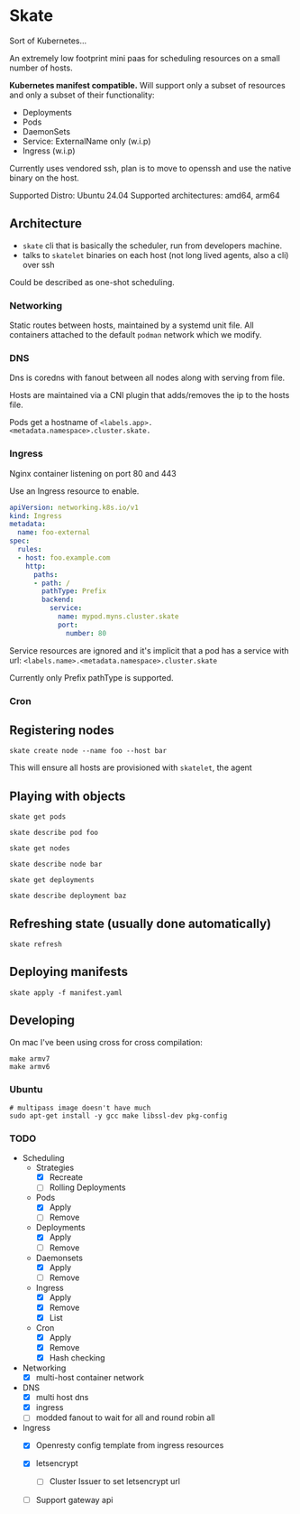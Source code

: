 # Skate

Sort of Kubernetes...

An extremely low footprint mini paas for scheduling resources on a small number of hosts.

**Kubernetes manifest compatible.**
Will support only a subset of resources and only a subset of their functionality:

- Deployments
- Pods
- DaemonSets
- Service: ExternalName only (w.i.p)
- Ingress (w.i.p)

Currently uses vendored ssh, plan is to move to openssh and use the native binary on the host.

Supported Distro: Ubuntu 24.04
Supported architectures: amd64, arm64

## Architecture

- `skate` cli that is basically the scheduler, run from developers machine.
- talks to `skatelet` binaries on each host (not long lived agents, also a cli) over ssh

Could be described as one-shot scheduling.

### Networking

Static routes between hosts, maintained by a systemd unit file.
All containers attached to the default `podman` network which we modify.

### DNS

Dns is coredns with fanout between all nodes along with serving from file.

Hosts are maintained via a CNI plugin that adds/removes the ip to the hosts file.

Pods get a hostname of `<labels.app>.<metadata.namespace>.cluster.skate.`

### Ingress

Nginx container listening on port 80 and 443

Use an Ingress resource to enable.

```yaml
apiVersion: networking.k8s.io/v1
kind: Ingress
metadata:
  name: foo-external
spec:
  rules:
  - host: foo.example.com
    http:
      paths:
      - path: /
        pathType: Prefix
        backend:
          service:
            name: mypod.myns.cluster.skate
            port:
              number: 80
```

Service resources are ignored and it's implicit that a pod has a service with
url: `<labels.name>.<metadata.namespace>.cluster.skate`

Currently only Prefix pathType is supported.

### Cron



## Registering nodes

```shell
skate create node --name foo --host bar
```

This will ensure all hosts are provisioned with `skatelet`, the agent

## Playing with objects

```shell
skate get pods

skate describe pod foo

skate get nodes

skate describe node bar

skate get deployments

skate describe deployment baz
```

## Refreshing state (usually done automatically)

```shell
skate refresh
```

## Deploying manifests

```shell
skate apply -f manifest.yaml
```

## Developing

On mac I've been using cross for cross compilation:

```shell
make armv7
make armv6
```

### Ubuntu

```shell
# multipass image doesn't have much
sudo apt-get install -y gcc make libssl-dev pkg-config
```

### TODO

- Scheduling
    - Strategies
        - [x] Recreate
        - [ ] Rolling Deployments
    - Pods
        - [x] Apply
        - [ ] Remove
    - Deployments
        - [x] Apply
        - [ ] Remove
    - Daemonsets
        - [x] Apply
        - [ ] Remove
    - Ingress
        - [x] Apply
        - [x] Remove
        - [x] List
    -  Cron
        - [x] Apply
        - [x] Remove
        - [x] Hash checking
- Networking
    - [x] multi-host container network
- DNS
    - [x] multi host dns
    - [x] ingress
    - [ ] modded fanout to wait for all and round robin all
- Ingress
    - [x] Openresty config template from ingress resources
    - [x] letsencrypt
      - [ ] Cluster Issuer to set letsencrypt url
    - [ ] Support gateway api

